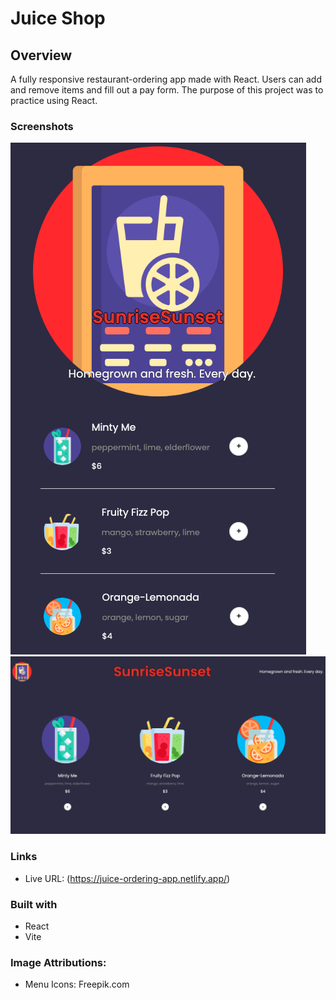 # Juice Shop

## Overview 
A fully responsive restaurant-ordering app made with React. Users can add and remove items and fill out a pay form. The purpose of this project was to practice using React.

### Screenshots

![](public/icons/juice-shop-mobile-screenshot.png "Desktop")
![](public/icons/juice-shop-screenshot.png "Mobile")


### Links

- Live URL: (https://juice-ordering-app.netlify.app/)

### Built with

- React
- Vite

### Image Attributions:
- Menu Icons: Freepik.com


